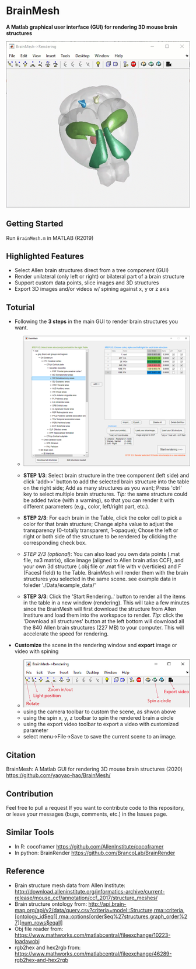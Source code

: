 # BrainMesh

**A Matlab graphical user interface (GUI) for rendering 3D mouse brain structures**


![alt text](https://github.com/yaoyao-hao/BrainMesh/blob/master/docs/media/spin.gif)


## Getting Started
Run ```BrainMesh.m``` in MATLAB (R2019)

## Highlighted Features
* Select Allen brain structures direct from a tree component (GUI)
* Render unilateral (only left or right) or bilateral part of a brain structure
* Support custom data points, slice images and 3D structures
* Export 3D images and/or videos w/ spining against x, y or z axis

## Toturial
* Following the **3 steps** in the main GUI to render brain structures you want.
  - ![alt text](https://github.com/yaoyao-hao/BrainMesh/blob/master/docs/media/maingui.png)

  - **STEP 1/3**: Select brain structure in the tree component (left side) and click 'add>>' button to add the selected brain structure into the table on the right side; Add as many structures as you want; Press 'ctrl' key to select multiple brain structures. *Tip:* the same structure could be added twice (with a warning), so that you can render it with different parameters (e.g., color, left/right part, etc.).
  - **STEP 2/3**: For each brain in the Table, click the color cell to pick a color for that brain structure; Change alpha value to adjust the transparency (0-totally transparent, 1-opaque); Chose the left or right or both side of the structure to be rendered by clicking the corresponding check box.
  - *STEP 2/3 (optional)*: You can also load you own data points (.mat file, nx3 matrix), slice image (aligned to Allen brain atlas CCF), and your own 3d structure (.obj file or .mat file with v (verticies) and F (Faces) field) to the Table. BrainMesh will render them with the brain structures you selected in the same scene. see example data in foleder './Data/example_data/'
  - **STEP 3/3**: Click the 'Start Rendering..' button to render all the items in the table in a new window (rendering). This will take a few minutes since the BrainMesh will first download the structure from Allen Institure and load them into the workspace to render. *Tip:* click the 'Download all structures' button at the left bottom will download all the 840 Allen brain structures (227 MB) to your computer. This will accelerate the speed for rendering.
  
* **Customize** the scene in the rendering window and **export** image or video with spining
  - ![alt text](https://github.com/yaoyao-hao/BrainMesh/blob/master/docs/media/toolbar.png)
  - using the camera toolbar to custom the scene, as shwon above
  - using the spin x, y, z toolbar to spin the rendered brain a circle
  - using the export video toolbar to export a video with customized parameter
  - select menu->File->Save to save the current scene to an image.

## Citation
BrainMesh: A Matlab GUI for rendering 3D mouse brain structures (2020) https://github.com/yaoyao-hao/BrainMesh/

## Contribution
Feel free to pull a request If you want to contribute code to this repository, or leave your messages (bugs, comments, etc.) in the Issues page.

## Similar Tools
* In R: cocoframer https://github.com/AllenInstitute/cocoframer
* In python: BrainRender https://github.com/BrancoLab/BrainRender

## Reference
* Brain structure mesh data from Allen Institute: http://download.alleninstitute.org/informatics-archive/current-release/mouse_ccf/annotation/ccf_2017/structure_meshes/
* Brain structure ontology from: http://api.brain-map.org/api/v2/data/query.csv?criteria=model::Structure,rma::criteria,[ontology_id$eq1],rma::options[order$eq%27structures.graph_order%27][num_rows$eqall]
* Obj file reader from: https://www.mathworks.com/matlabcentral/fileexchange/10223-loadawobj 
* rgb2hex and hex2rgb from: https://www.mathworks.com/matlabcentral/fileexchange/46289-rgb2hex-and-hex2rgb
